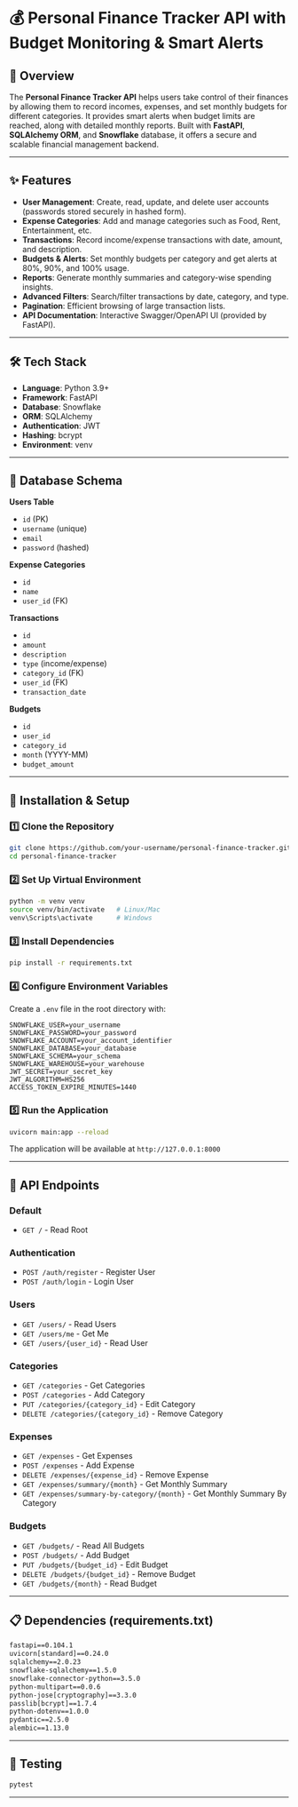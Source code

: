 # 💰 Personal Finance Tracker API with Budget Monitoring & Smart Alerts

## 📌 Overview
The **Personal Finance Tracker API** helps users take control of their finances by allowing them to record incomes, expenses, and set monthly budgets for different categories. It provides smart alerts when budget limits are reached, along with detailed monthly reports. Built with **FastAPI**, **SQLAlchemy ORM**, and **Snowflake** database, it offers a secure and scalable financial management backend.

---

## ✨ Features
- **User Management**: Create, read, update, and delete user accounts (passwords stored securely in hashed form).
- **Expense Categories**: Add and manage categories such as Food, Rent, Entertainment, etc.
- **Transactions**: Record income/expense transactions with date, amount, and description.
- **Budgets & Alerts**: Set monthly budgets per category and get alerts at 80%, 90%, and 100% usage.
- **Reports**: Generate monthly summaries and category-wise spending insights.
- **Advanced Filters**: Search/filter transactions by date, category, and type.
- **Pagination**: Efficient browsing of large transaction lists.
- **API Documentation**: Interactive Swagger/OpenAPI UI (provided by FastAPI).

---

## 🛠 Tech Stack
- **Language**: Python 3.9+
- **Framework**: FastAPI
- **Database**: Snowflake
- **ORM**: SQLAlchemy
- **Authentication**: JWT
- **Hashing**: bcrypt
- **Environment**: venv

---

## 📂 Database Schema

**Users Table**
- `id` (PK)
- `username` (unique)
- `email`
- `password` (hashed)

**Expense Categories**
- `id`
- `name`
- `user_id` (FK)

**Transactions**
- `id`
- `amount`
- `description`
- `type` (income/expense)
- `category_id` (FK)
- `user_id` (FK)
- `transaction_date`

**Budgets**
- `id`
- `user_id`
- `category_id`
- `month` (YYYY-MM)
- `budget_amount`

---

## 🚀 Installation & Setup

### 1️⃣ Clone the Repository
```bash
git clone https://github.com/your-username/personal-finance-tracker.git
cd personal-finance-tracker
```

### 2️⃣ Set Up Virtual Environment
```bash
python -m venv venv
source venv/bin/activate   # Linux/Mac
venv\Scripts\activate      # Windows
```

### 3️⃣ Install Dependencies
```bash
pip install -r requirements.txt
```

### 4️⃣ Configure Environment Variables
Create a `.env` file in the root directory with:
```env
SNOWFLAKE_USER=your_username
SNOWFLAKE_PASSWORD=your_password
SNOWFLAKE_ACCOUNT=your_account_identifier
SNOWFLAKE_DATABASE=your_database
SNOWFLAKE_SCHEMA=your_schema
SNOWFLAKE_WAREHOUSE=your_warehouse
JWT_SECRET=your_secret_key
JWT_ALGORITHM=HS256
ACCESS_TOKEN_EXPIRE_MINUTES=1440
```

### 5️⃣ Run the Application
```bash
uvicorn main:app --reload
```

The application will be available at `http://127.0.0.1:8000`

---

## 🔧 API Endpoints

### **Default**
- `GET /` - Read Root

### **Authentication**
- `POST /auth/register` - Register User
- `POST /auth/login` - Login User

### **Users**
- `GET /users/` - Read Users
- `GET /users/me` - Get Me
- `GET /users/{user_id}` - Read User

### **Categories**
- `GET /categories` - Get Categories
- `POST /categories` - Add Category
- `PUT /categories/{category_id}` - Edit Category
- `DELETE /categories/{category_id}` - Remove Category

### **Expenses**
- `GET /expenses` - Get Expenses
- `POST /expenses` - Add Expense
- `DELETE /expenses/{expense_id}` - Remove Expense
- `GET /expenses/summary/{month}` - Get Monthly Summary
- `GET /expenses/summary-by-category/{month}` - Get Monthly Summary By Category

### **Budgets**
- `GET /budgets/` - Read All Budgets
- `POST /budgets/` - Add Budget
- `PUT /budgets/{budget_id}` - Edit Budget
- `DELETE /budgets/{budget_id}` - Remove Budget
- `GET /budgets/{month}` - Read Budget

---

## 📋 Dependencies (requirements.txt)
```txt
fastapi==0.104.1
uvicorn[standard]==0.24.0
sqlalchemy==2.0.23
snowflake-sqlalchemy==1.5.0
snowflake-connector-python==3.5.0
python-multipart==0.0.6
python-jose[cryptography]==3.3.0
passlib[bcrypt]==1.7.4
python-dotenv==1.0.0
pydantic==2.5.0
alembic==1.13.0
```

---

## 🧪 Testing
```bash
pytest
```

---
